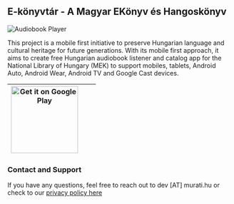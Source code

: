 ## E-könyvtár - A Magyar EKönyv és Hangoskönyv

![Audiobook Player](./images/audiobook.png)

This project is a mobile first initiative to preserve Hungarian language
and cultural heritage for future generations. With its mobile first approach,
it aims to create free Hungarian audiobook listener and catalog
app for the National Library of Hungary (MEK) to support mobiles, tablets,
Android Auto, Android Wear, Android TV and Google Cast devices.

| <a href='https://play.google.com/store/apps/details?id=com.murati.oszk.audiobook&pcampaignid=MKT-Other-global-all-co-prtnr-py-PartBadge-Mar2515-1'><img alt='Get it on Google Play' src='https://play.google.com/intl/en_us/badges/images/generic/en_badge_web_generic.png' width="150"/></a> |  |  |
| - | - | - |

### Contact and Support

If you have any questions, feel free to reach out to dev [AT] murati.hu or check to our [privacy policy here](./audiobook-privacy_policy.md)
